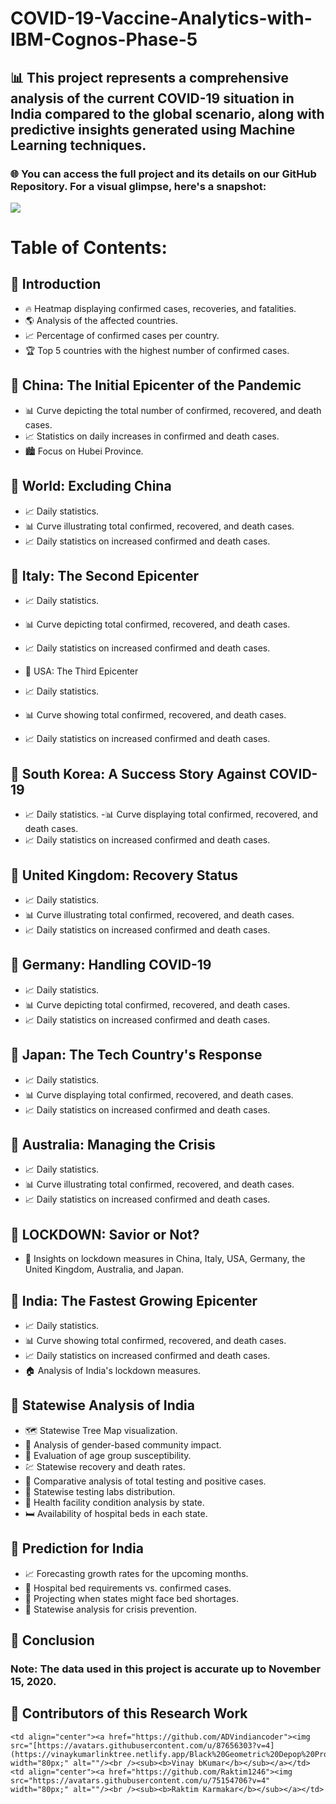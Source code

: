 # COVID-19-Vaccine-Analytics-with-IBM-Cognos-Phase-5
## 📊 This project represents a comprehensive analysis of the current COVID-19 situation in India compared to the global scenario, along with predictive insights generated using Machine Learning techniques.

### 🌐 You can access the full project and its details on our GitHub Repository. For a visual glimpse, here's a snapshot:
<a href="https://github.com/ADVindiancoder/COVID-19-Vaccine-Analytics-with-IBM-Cognos-Phase-5"><img src="https://www.llanhealthcare.co.uk/wp-content/uploads/coronavirus-4914026_1920.jpg"></a>

# Table of Contents:
## 🌟 Introduction

- 🔥 Heatmap displaying confirmed cases, recoveries, and fatalities.
- 🌎 Analysis of the affected countries.
- 📈 Percentage of confirmed cases per country.
- 🏆 Top 5 countries with the highest number of confirmed cases.
##  🌟 China: The Initial Epicenter of the Pandemic

- 📊 Curve depicting the total number of confirmed, recovered, and death cases.
- 📈 Statistics on daily increases in confirmed and death cases.
- 🏙️ Focus on Hubei Province.
## 🌟 World: Excluding China

- 📈 Daily statistics.
- 📊 Curve illustrating total confirmed, recovered, and death cases.
- 📈 Daily statistics on increased confirmed and death cases.
## 🌟 Italy: The Second Epicenter

- 📈 Daily statistics.
- 📊 Curve depicting total confirmed, recovered, and death cases.
- 📈 Daily statistics on increased confirmed and death cases.
- 🌟 USA: The Third Epicenter

- 📈 Daily statistics.
- 📊 Curve showing total confirmed, recovered, and death cases.
- 📈 Daily statistics on increased confirmed and death cases.
## 🌟 South Korea: A Success Story Against COVID-19

- 📈 Daily statistics.
-📊 Curve displaying total confirmed, recovered, and death cases.
- 📈 Daily statistics on increased confirmed and death cases.
## 🌟 United Kingdom: Recovery Status

- 📈 Daily statistics.
- 📊 Curve illustrating total confirmed, recovered, and death cases.
- 📈 Daily statistics on increased confirmed and death cases.
## 🌟 Germany: Handling COVID-19

- 📈 Daily statistics.
- 📊 Curve depicting total confirmed, recovered, and death cases.
- 📈 Daily statistics on increased confirmed and death cases.
## 🌟 Japan: The Tech Country's Response

- 📈 Daily statistics.
- 📊 Curve displaying total confirmed, recovered, and death cases.
- 📈 Daily statistics on increased confirmed and death cases.
## 🌟 Australia: Managing the Crisis

- 📈 Daily statistics.
- 📊 Curve illustrating total confirmed, recovered, and death cases.
- 📈 Daily statistics on increased confirmed and death cases.
## 🌟 LOCKDOWN: Savior or Not?

- 🧱 Insights on lockdown measures in China, Italy, USA, Germany, the United Kingdom, Australia, and Japan.
## 🌟 India: The Fastest Growing Epicenter

- 📈 Daily statistics.
- 📊 Curve showing total confirmed, recovered, and death cases.
- 📈 Daily statistics on increased confirmed and death cases.
- 🏠 Analysis of India's lockdown measures.
## 🌟 Statewise Analysis of India

- 🗺️ Statewise Tree Map visualization.
- 👫 Analysis of gender-based community impact.
- 🎯 Evaluation of age group susceptibility.
- 💹 Statewise recovery and death rates.
- 🧪 Comparative analysis of total testing and positive cases.
- 🧪 Statewise testing labs distribution.
- 🏥 Health facility condition analysis by state.
- 🛏️ Availability of hospital beds in each state.
## 🌟 Prediction for India

- 📈 Forecasting growth rates for the upcoming months.
- 🏥 Hospital bed requirements vs. confirmed cases.
- 📆 Projecting when states might face bed shortages.
- 🏥 Statewise analysis for crisis prevention.
## 🌟 Conclusion

### Note: The data used in this project is accurate up to November 15, 2020.

## 🌟 Contributors of this Research Work

<table>
  <tr>
  
    <td align="center"><a href="https://github.com/ADVindiancoder"><img src="[https://avatars.githubusercontent.com/u/87656303?v=4](https://vinaykumarlinktree.netlify.app/Black%20Geometric%20Depop%20Profile%20Picture.png)" width="80px;" alt=""/><br /><sub><b>Vinay bKumar</b></sub></a></td>
    <td align="center"><a href="https://github.com/Raktim1246"><img src="https://avatars.githubusercontent.com/u/75154706?v=4" width="80px;" alt=""/><br /><sub><b>Raktim Karmakar</b></sub></a></td>
  </tr>
</table>
